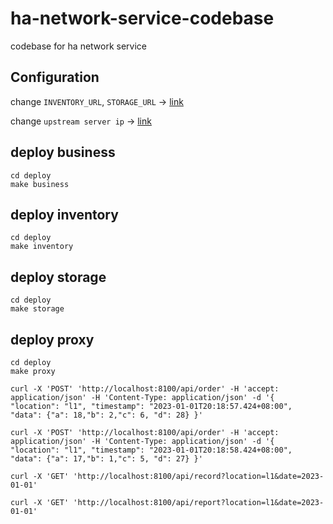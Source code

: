 # ha-network-service-codebase
codebase for ha network service

## Configuration
change `INVENTORY_URL`, `STORAGE_URL` -> [link](https://github.com/YuShuanHsieh/ha-network-service-codebase/blob/main/Deploy/Makefile#L1-L2)

change `upstream server ip` -> [link](https://github.com/YuShuanHsieh/ha-network-service-codebase/blob/main/LoadBalance/nginx.conf#L14)

## deploy business
```
cd deploy
make business
```

## deploy inventory
```
cd deploy
make inventory
```

## deploy storage
```
cd deploy
make storage
```

## deploy proxy
```
cd deploy
make proxy
```


```
curl -X 'POST' 'http://localhost:8100/api/order' -H 'accept: application/json' -H 'Content-Type: application/json' -d '{ "location": "l1", "timestamp": "2023-01-01T20:18:57.424+08:00", "data": {"a": 18,"b": 2,"c": 6, "d": 28} }'
```

```
curl -X 'POST' 'http://localhost:8100/api/order' -H 'accept: application/json' -H 'Content-Type: application/json' -d '{ "location": "l1", "timestamp": "2023-01-01T20:18:58.424+08:00", "data": {"a": 17,"b": 1,"c": 5, "d": 27} }'
```

```
curl -X 'GET' 'http://localhost:8100/api/record?location=l1&date=2023-01-01'
```

```
curl -X 'GET' 'http://localhost:8100/api/report?location=l1&date=2023-01-01'
```
